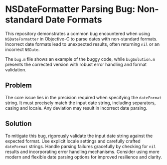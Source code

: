 # NSDateFormatter Parsing Bug: Non-standard Date Formats

This repository demonstrates a common bug encountered when using `NSDateFormatter` in Objective-C to parse dates with non-standard formats. Incorrect date formats lead to unexpected results, often returning `nil` or an incorrect `NSDate`. 

The `bug.m` file shows an example of the buggy code, while `bugSolution.m` presents the corrected version with robust error handling and format validation. 

## Problem

The core issue lies in the precision required when specifying the `dateFormat` string. It must precisely match the input date string, including separators, casing and locale. Any deviation may result in incorrect date parsing. 

## Solution

To mitigate this bug, rigorously validate the input date string against the expected format.  Use explicit locale settings and carefully crafted `dateFormat` strings. Handle parsing failures gracefully by checking for `nil` results and incorporating error handling mechanisms.  Consider using more modern and flexible date parsing options for improved resilience and clarity. 